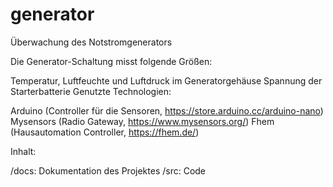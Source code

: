# generator
Überwachung des Notstromgenerators

Die Generator-Schaltung misst folgende Größen:

Temperatur, Luftfeuchte und Luftdruck im Generatorgehäuse
Spannung der Starterbatterie
Genutzte Technologien:

Arduino (Controller für die Sensoren, https://store.arduino.cc/arduino-nano)
Mysensors (Radio Gateway, https://www.mysensors.org/)
Fhem (Hausautomation Controller, https://fhem.de/)

Inhalt:

/docs: Dokumentation des Projektes
/src: Code
